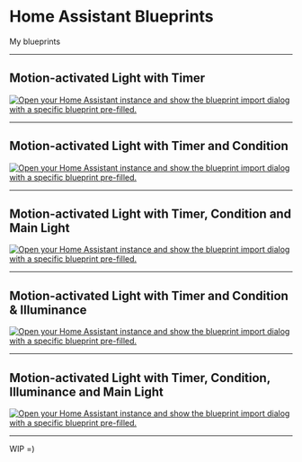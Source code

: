# Home Assistant Blueprints

My blueprints

---

## Motion-activated Light with Timer

[![Open your Home Assistant instance and show the blueprint import dialog with a specific blueprint pre-filled.](https://my.home-assistant.io/badges/blueprint_import.svg)](https://my.home-assistant.io/redirect/blueprint_import/?blueprint_url=https%3A%2F%2Fgithub.com%2FDmitriySafronov%2Fhome-assistant-blueprints%2Fblob%2Fmaster%2Fautomation%2Fmotion_light_timer.yaml)

---

## Motion-activated Light with Timer and Condition

[![Open your Home Assistant instance and show the blueprint import dialog with a specific blueprint pre-filled.](https://my.home-assistant.io/badges/blueprint_import.svg)](https://my.home-assistant.io/redirect/blueprint_import/?blueprint_url=https%3A%2F%2Fgithub.com%2FDmitriySafronov%2Fhome-assistant-blueprints%2Fblob%2Fmaster%2Fautomation%2Fmotion_light_timer_condition.yaml)

---

## Motion-activated Light with Timer, Condition and Main Light

[![Open your Home Assistant instance and show the blueprint import dialog with a specific blueprint pre-filled.](https://my.home-assistant.io/badges/blueprint_import.svg)](https://my.home-assistant.io/redirect/blueprint_import/?blueprint_url=https%3A%2F%2Fgithub.com%2FDmitriySafronov%2Fhome-assistant-blueprints%2Fblob%2Fmaster%2Fautomation%2Fmotion_light_timer_condition_main.yaml)

---

## Motion-activated Light with Timer and Condition & Illuminance

[![Open your Home Assistant instance and show the blueprint import dialog with a specific blueprint pre-filled.](https://my.home-assistant.io/badges/blueprint_import.svg)](https://my.home-assistant.io/redirect/blueprint_import/?blueprint_url=https%3A%2F%2Fgithub.com%2FDmitriySafronov%2Fhome-assistant-blueprints%2Fblob%2Fmaster%2Fautomation%2Fmotion_light_timer_condition_illuminance.yaml)

---

## Motion-activated Light with Timer, Condition, Illuminance and Main Light

[![Open your Home Assistant instance and show the blueprint import dialog with a specific blueprint pre-filled.](https://my.home-assistant.io/badges/blueprint_import.svg)](https://my.home-assistant.io/redirect/blueprint_import/?blueprint_url=https%3A%2F%2Fgithub.com%2FDmitriySafronov%2Fhome-assistant-blueprints%2Fblob%2Fmaster%2Fautomation%2Fmotion_light_timer_condition_illuminance_main.yaml)

---

WIP =)

